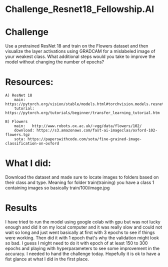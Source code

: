 # Challenge_Resnet18_Fellowship.AI

# Challenge
Use a pretrained ResNet 18 and train on the Flowers dataset and then visualize the layer activations using GRADCAM for a mislabeled image of your weakest class. What additional steps would you take to improve the model without changing the number of epochs?

# Resources:
    A) ResNet 18
        main: https://pytorch.org/vision/stable/models.html#torchvision.models.resnet18
        tutorial: https://pytorch.org/tutorials/beginner/transfer_learning_tutorial.htm
        
    B) Flowers
        main: 	http://www.robots.ox.ac.uk/~vgg/data/flowers/102/
        download: https://s3.amazonaws.com/fast-ai-imageclas/oxford-102-flowers.tgz
        sota: https://paperswithcode.com/sota/fine-grained-image-classification-on-oxford
        
 # What I did:
 Download the dataset and made sure to locate images to folders based on their class and type. Meaning for folder train(training) you have a class 1 containing images so basically train/100/image.jpg
 
 
 # Results
 I have tried to run the model using google colab with gpu but was not lucky enough and did it on my local computer and it was really slow and could not wait so long and just went basically at first with 3 epochs to see if things were working.
 Then did it with 1 epoch that's why the validation might look so bad. I guess I might need to do it with epoch of at least 150 to 300 epochs and playing with hyperparameters to see some improvement in the accuracy. I needed to hand the challenge today. Hopefully it is ok to have a fist glance at what I did in the first place.

